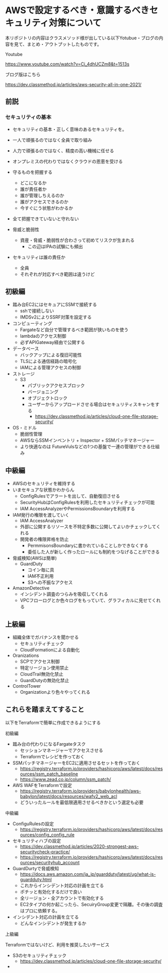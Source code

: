 # AWSで設定するべき・意識するべきセキュリティ対策について

本リポジトリの内容はクラスメソッド様が出している以下Yotubue・ブログの内容を見て、まとめ・アウトプットしたものです。

Youtube

https://www.youtube.com/watch?v=Ci_4dhUCZm8&t=1513s

ブログ版はこちら

https://dev.classmethod.jp/articles/aws-security-all-in-one-2021/


## 前説

### セキュリティの基本

- セキュリティの基本・正しく意味のあるセキュリティを。
- 一人で頑張るのではなく全員で取り組み
- 人力で頑張るのではなく、精度の高い機械に任せる
- オンプレミスの代わりではなくクラウドの恩恵を受ける

- 守るものを把握する
  - どこになるか
  - 誰が責任者か
  - 誰が管理しちえるのか
  - 誰がアクセスできるのか
  - 今すぐにう状態がわかるか
- 全て把握できていないと守れない

- 脅威と脆弱性
  - 資産・脅威・脆弱性が合わさって初めてリスクが生まれる
    - この辺はIPAの試験にも頻出

- セキュリティは誰の責任か
  - 全員
  - それぞれが対応すべき範囲は違うけど


## 初級編

- 踏み台EC2にはセキュアにSSMで接続する
  - sshで接続しない
  - IMDSv2によりSSRF対策を設定する
- コンピューティング
  - Fargateなど自分で管理するべき範囲が狭いものを使う
  - lambdaのアクセス制御
  - 必ずAPIGateway経由で公開する
- データベース
  - バックアップによる復旧可能性
  - TLSによる通信経路の暗号化
  - IAMによる管理アクセスの制御
- ストレージ
  - S3
    - パブリックアクセスブロック
    - バージョニング
    - オブジェクトロック
    - ユーザーからアップロードさせる場合はセキュリティスキャンをする
      - https://dev.classmethod.jp/articles/cloud-one-file-storage-security/
- OS・ミドル
  - 脆弱性管理
  - AWSならSSMインベントリ + Inspector + SSMパッチマネージャー
  - より快適なのは FutureVulsなどの1つの基盤で一連の管理ができる仕組み

## 中級編

- AWSのセキュリティを維持する
- いまセキュアな状態かわからん
  - ConfigRulesでアラートを出して、自動復旧させる
  - SecurityHubはConfigRulesを利用したセキュリティチェックが可能
  - IAM AccessAnalyzerやPermissionsBoundaryを利用する
- IAM発行の権限を渡していく
  - IAM AccessAnalyzer
  - 外部に公開するリソースを不特定多数に公開してよいかチェックしてくれる
  - 開発者の権限昇格を防止
    - PermmisonsBoundaryに書かれていることしかできなくする
    - 委任した人が新しく作ったロールにも制約をつなげることができる
- 脅威検知(AWSは簡単)
  - GuardDuty
    - コイン毎に具
    - IAM不正利用
    - S3への不振なアクセス
- AmazonDetective
  - インシデント調査のつらみを吸収してくれる
  - VPCフローログとか色々ログをもっていて、グラフィカルに見せてくれる

## 上級編

- 組織全体でガバナンスを聞かせる
  - セキュリティチェック
  - CloudFormationによる自動化
- Oranizations
  - SCPでアクセス制御
  - 特定リージョン使用禁止
  - CloudTrail無効化禁止
  - GuardDutyの無効化禁止
- ControlTower
  - Organizationより色々やってくれる

## これらを踏まえてすること

以下をTerraformで簡単に作成できるようにする

初級編

- 踏み台の代わりになるFargateタスク
  - セッションマネージャーでアクセスさせる
  - Terraformでレシピを作っておく
- SSMパッチマネージャーをEC2に適用させるセットを作っておく
  - https://registry.terraform.io/providers/hashicorp/aws/latest/docs/resources/ssm_patch_baseline
  - https://www.zead.co.jp/column/ssm_patch/
- AWS WAFをTerraformで設定
  - https://registry.terraform.io/providers/babylonhealth/aws-babylon/latest/docs/resources/wafv2_web_acl
  - どういったルールを最低限適用させるべきかという選定も必要

中級編

- ConfiguRulesの設定
  - https://registry.terraform.io/providers/hashicorp/aws/latest/docs/resources/config_config_rule
- セキュリティハブの設定
  - https://dev.classmethod.jp/articles/2020-strongest-aws-securitycheck-practice/
  - https://registry.terraform.io/providers/hashicorp/aws/latest/docs/resources/securityhub_account
- GuardDurtyで脅威検知
  - https://docs.aws.amazon.com/ja_jp/guardduty/latest/ug/what-is-guardduty.html
  - これからインシデント対応の計画を立てる
  - ポチッと有効化するだけで良い
  - 全リージョン・全アカウントで有効化する
  - EC2タイプの何か起こったら、SecuiryGroup変更で隔離。その後の調査はプロに依頼する。
- インシデント対応の計画を立てる
  - どんなインシデントが発生するか

上級編


Terraformではないけど、利用を推奨したいサービス

- S3のセキュリティチェック
  - https://dev.classmethod.jp/articles/cloud-one-file-storage-security/
- 
